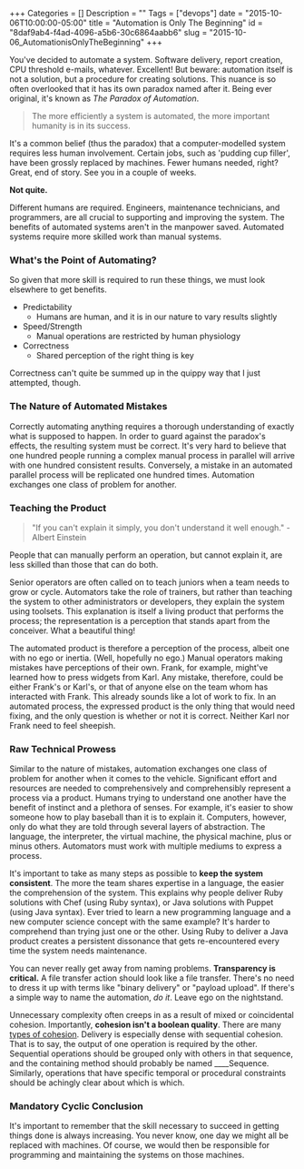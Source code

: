 +++
Categories = []
Description = ""
Tags = ["devops"]
date = "2015-10-06T10:00:00-05:00"
title = "Automation is Only The Beginning"
id = "8daf9ab4-f4ad-4096-a5b6-30c6864aabb6"
slug = "2015-10-06_AutomationisOnlyTheBeginning"
+++

You've decided to automate a system. Software delivery, report creation, CPU threshold e-mails, whatever. Excellent! But beware: automation itself is not a solution, but a procedure for creating solutions. This nuance is so often overlooked that it has its own paradox named after it. Being ever original, it's known as *The Paradox of Automation*.

<!--more-->

> The more efficiently a system is automated, the more important humanity is in its success.

It's a common belief (thus the paradox) that a computer-modelled system requires less human involvement. Certain jobs, such as 'pudding cup filler', have been grossly replaced by machines. Fewer humans needed, right? Great, end of story. See you in a couple of weeks.

**Not quite.**

Different humans are required. Engineers, maintenance technicians, and programmers, are all crucial to supporting and improving the system. The benefits of automated systems aren't in the manpower saved. Automated systems require more skilled work than manual systems.

### What's the Point of Automating?

So given that more skill is required to run these things, we must look elsewhere to get benefits.

- Predictability
   - Humans are human, and it is in our nature to vary results slightly
- Speed/Strength
   - Manual operations are restricted by human physiology
- Correctness
   - Shared perception of the right thing is key

Correctness can't quite be summed up in the quippy way that I just attempted, though.

### The Nature of Automated Mistakes

Correctly automating anything requires a thorough understanding of exactly what is supposed to happen. In order to guard against the paradox's effects, the resulting system must be correct. It's very hard to believe that one hundred people running a complex manual process in parallel will arrive with one hundred consistent results. Conversely, a mistake in an automated parallel process will be replicated one hundred times. Automation exchanges one class of problem for another.

### Teaching the Product

> "If you can't explain it simply, you don't understand it well enough." - Albert Einstein

People that can manually perform an operation, but cannot explain it, are less skilled than those that can do both.

Senior operators are often called on to teach juniors when a team needs to grow or cycle. Automators take the role of trainers, but rather than teaching the system to other administrators or developers, they explain the system using toolsets. This explanation is itself a living product that performs the process; the representation is a perception that stands apart from the conceiver. What a beautiful thing!

The automated product is therefore a perception of the process, albeit one with no ego or inertia. (Well, hopefully no ego.) Manual operators making mistakes have perceptions of their own. Frank, for example, might've learned how to press widgets from Karl. Any mistake, therefore, could be either Frank's or Karl's, or that of anyone else on the team whom has interacted with Frank. This already sounds like a lot of work to fix. In an automated process, the expressed product is the only thing that would need fixing, and the only question is whether or not it is correct. Neither Karl nor Frank need to feel sheepish.

### Raw Technical Prowess

Similar to the nature of mistakes, automation exchanges one class of problem for another when it comes to the vehicle. Significant effort and resources are needed to comprehensively and comprehensibly represent a process via a product. Humans trying to understand one another have the benefit of instinct and a plethora of senses. For example, it's easier to show someone how to play baseball than it is to explain it. Computers, however, only do what they are told through several layers of abstraction. The language, the interpreter, the virtual machine, the physical machine, plus or minus others. Automators must work with multiple mediums to express a process.

It's important to take as many steps as possible to **keep the system consistent**. The more the team shares expertise in a language, the easier the comprehension of the system. This explains why people deliver Ruby solutions with Chef (using Ruby syntax), or Java solutions with Puppet (using Java syntax). Ever tried to learn a new programming language and a new computer science concept with the same example? It's harder to comprehend than trying just one or the other. Using Ruby to deliver a Java product creates a persistent dissonance that gets re-encountered every time the system needs maintenance.

You can never really get away from naming problems. **Transparency is critical.** A file transfer action should look like a file transfer. There's no need to dress it up with terms like "binary delivery" or "payload upload". If there's a simple way to name the automation, *do it*. Leave ego on the nightstand.

Unnecessary complexity often creeps in as a result of mixed or coincidental cohesion. Importantly, **cohesion isn't a boolean quality**. There are many [types of cohesion](https://en.wikipedia.org/wiki/Cohesion_%28computer_science%29). Delivery is especially dense with sequential cohesion. That is to say, the output of one operation is required by the other. Sequential operations should be grouped only with others in that sequence, and the containing method should probably be named ____Sequence. Similarly, operations that have specific temporal or procedural constraints should be achingly clear about which is which.

### Mandatory Cyclic Conclusion

It's important to remember that the skill necessary to succeed in getting things done is always increasing. You never know, one day we might all be replaced with machines. Of course, we would then be responsible for programming and maintaining the systems on those machines.
